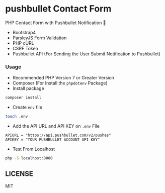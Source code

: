# pushbullet Contact Form

PHP Contact Form with Pushbullet Notification 📨

- Bootstrap4
- ParsleyJS Form Validation
- PHP cURL
- CSRF Token
- Pushbullet API (For Sending the User Submit Notification to Pushbullet)

### Usage

- Recommended PHP Version 7 or Greater Version
- Composer (For Install the `phpdotenv` Package)
- Install package

```bash
composer install
```

- Create `env` file

```bash
touch .env
```

- Add the API URL and API KEY on `.env` File

```
APIURL = "https://api.pushbullet.com/v2/pushes"
APIKEY = "YOUR PUSHBULLET ACCOUNT API KEY"
```

- Test From Localhost

```bash
php -S localhost:8080
```

## LICENSE

MIT

